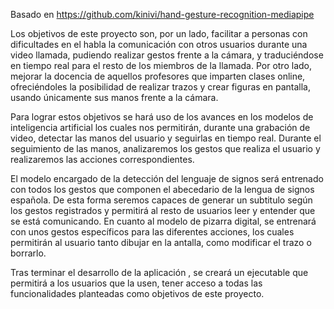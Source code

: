 Basado en https://github.com/kinivi/hand-gesture-recognition-mediapipe

Los objetivos de este proyecto son, por un lado, facilitar a personas con dificultades en el habla la comunicación con otros usuarios durante una video llamada, pudiendo realizar gestos frente a la cámara, y traduciéndose en tiempo real para el resto de los miembros de la llamada. Por otro lado, mejorar la docencia de aquellos profesores que imparten clases online, ofreciéndoles la posibilidad de realizar trazos y crear figuras en pantalla, usando únicamente sus manos frente a la cámara.

Para lograr estos objetivos se hará uso de los avances en los modelos de inteligencia artificial los cuales nos permitirán, durante una grabación de video, detectar las manos del usuario y seguirlas en tiempo real. Durante el seguimiento de las manos, analizaremos los gestos que realiza el usuario y realizaremos las acciones correspondientes.

El modelo encargado de la detección del lenguaje de signos será entrenado con todos los gestos que componen el abecedario de la lengua de signos española. De esta forma seremos capaces de generar un subtitulo según los gestos registrados y permitirá al resto de usuarios leer y entender que se está comunicando. En cuanto al modelo de pizarra digital, se entrenará con unos gestos específicos para las diferentes acciones, los cuales permitirán al usuario tanto dibujar en la  antalla, como modificar el trazo o borrarlo.

Tras terminar el desarrollo de la aplicación , se creará un ejecutable que permitirá a los usuarios que la usen, tener acceso a todas las funcionalidades planteadas como objetivos de este proyecto. 

